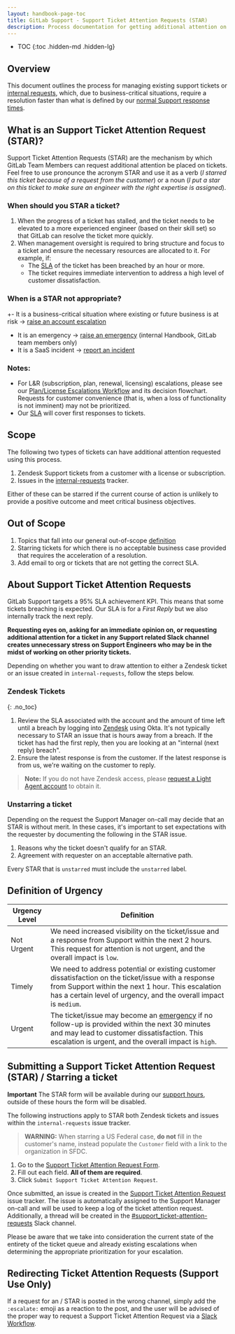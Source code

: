 ```yaml
---
layout: handbook-page-toc
title: GitLab Support - Support Ticket Attention Requests (STAR)
description: Process documentation for getting additional attention on a ticket from support leadership.
---
```


- TOC
{:toc .hidden-md .hidden-lg}

## Overview

This document outlines the process for managing existing support tickets or [internal requests](https://gitlab.com/gitlab-com/support/internal-requests), which, due to business-critical situations, require a resolution faster than what is defined by our [normal Support response times](https://about.gitlab.com/support/#priority-support).

## What is an Support Ticket Attention Request (STAR)?

Support Ticket Attention Requests (STAR) are the mechanism by which GitLab Team Members can request additional attention be placed on tickets. Feel free to
use pronounce the acronym STAR and use it as a verb (_I starred this ticket because of a request from the customer_) or a noun (_I put a star on this ticket to make sure an engineer with the right expertise is assigned_).

### When should you STAR a ticket?

1. When the progress of a ticket has stalled, and the ticket needs to be elevated to a more experienced engineer (based on their skill set) so that GitLab can resolve the ticket more quickly.
1. When management oversight is required to bring structure and focus to a ticket and ensure the necessary resources are allocated to it. For example, if:
    - The [SLA](https://about.gitlab.com/support/#service-level-agreement-sla-details) of the ticket has been breached by an hour or more.
    - The ticket requires immediate intervention to address a high level of customer dissatisfaction.


### When is a STAR not appropriate?
+- It is a business-critical situation where existing or future business is at risk -> [raise an account escalation](/handbook/customer-success/tam/escalations/#initiating-managing-and-closing-an-escalation)
- It is an emergency -> [raise an emergency](https://internal-handbook.gitlab.io/handbook/support/support.html#raising-an-emergency) (internal Handbook, GitLab team members only)
- It is a SaaS incident -> [report an incident](/handbook/engineering/infrastructure/incident-management/#report-an-incident-via-slack)

### Notes: 
* For L&R (subscription, plan, renewal, licensing) escalations, please see our [Plan/License Escalations Workflow](/handbook/support/license-and-renewals/workflows/managers_working_with_extensions.html#how-to-decide-the-validity-of-an-escalation) and its decision flowchart. Requests for customer convenience (that is, when a loss of functionality is not imminent) may not be prioritized.
* Our [SLA](https://about.gitlab.com/support/#service-level-agreement-sla-details) will cover first responses to tickets. 

## Scope

The following two types of tickets can have additional attention requested using this process.

1. Zendesk Support tickets from a customer with a license or subscription.
1. Issues in the [internal-requests](https://gitlab.com/gitlab-com/support/internal-requests) tracker.


Either of these can be starred if the current course of action is unlikely to provide a positive outcome and meet critical business objectives.

## Out of Scope

1. Topics that fall into our general out-of-scope [definition](https://about.gitlab.com/support/statement-of-support.html#out-of-scope)
1. Starring tickets for which there is no acceptable business case provided that requires the acceleration of a resolution.
1. Add email to org or tickets that are not getting the correct SLA.

## About Support Ticket Attention Requests

GitLab Support targets a 95% SLA achievement KPI. This means that some tickets breaching is expected. Our SLA is for a _First Reply_ but we also internally track the next reply.

**Requesting eyes on, asking for an immediate opinion on, or requesting additional attention for a ticket in any Support related Slack channel creates unnecessary stress on Support Engineers who may be in the midst of working on other priority tickets.**

Depending on whether you want to draw attention to either a Zendesk ticket or an issue created in `internal-requests`, follow the steps below.

### Zendesk Tickets
{: .no_toc}

1. Review the SLA associated with the account and the amount of time left until a breach by logging into [Zendesk](https://gitlab.zendesk.com) using Okta. It's not typically necessary to STAR an issue that is hours away from a breach. If the ticket has had the first reply, then you are looking at an "internal (next reply) breach".
1. Ensure the latest response is from the customer. If the latest response is from us, we're waiting on the customer to reply.

>**Note:** If you do not have Zendesk access, please [request a Light Agent account](/handbook/support/internal-support/#requesting-a-zendesk-light-agent-account) to obtain it.


### Unstarring a ticket

Depending on the request the Support Manager on-call may decide that an STAR is without merit. In these cases, it's important to set expectations with the requester by documenting the following in the STAR issue.

1. Reasons why the ticket doesn't qualify for an STAR.
1. Agreement with requester on an acceptable alternative path.

Every STAR that is `unstarred` must include the `unstarred` label.

## Definition of Urgency

| Urgency Level | Definition |
|---------------|------------|
| Not Urgent    | We need increased visibility on the ticket/issue and a response from Support within the next 2 hours. This request for attention is not urgent, and the overall impact is `low`.|
| Timely        | We need to address potential or existing customer dissatisfaction on the ticket/issue with a response from Support within the next 1 hour. This escalation has a certain level of urgency, and the overall impact is `medium`.|
| Urgent        | The ticket/issue may become an [emergency](https://about.gitlab.com/support/#definitions-of-support-impact) if no follow-up is provided within the next 30 minutes and may lead to customer dissatisfaction. This escalation is urgent, and the overall impact is `high`.|

## Submitting a Support Ticket Attention Request (STAR) / Starring a ticket

**Important**
The STAR form will be available during our [support hours](https://about.gitlab.com/support/#definitions-of-gitlab-global-support-hours), outside of these hours the form will be disabled.

The following instructions apply to STAR both Zendesk tickets and issues within the `internal-requests` issue tracker.

>**WARNING:** When starring a US Federal case, **do not** fill in the customer's name, instead populate the `Customer` field with a link to the organization in SFDC.

1. Go to the [Support Ticket Attention Request Form](https://gitlab-com.gitlab.io/support/toolbox/forms_processor/STAR/).
1. Fill out each field. **All of them are required**.
1. Click `Submit Support Ticket Attention Request`.

Once submitted, an issue is created in the [Support Ticket Attention Request](https://gitlab.com/gitlab-com/support/ticket-attention-requests/-/issues) issue tracker. The issue is automatically assigned to the Support Manager on-call and will be used to keep a log of the ticket attention request. Additionally, a thread will be created in the [#support_ticket-attention-requests](https://gitlab.slack.com/archives/CBVAE1L48) Slack channel.

Please be aware that we take into consideration the current state of the entirety of the ticket queue and already existing escalations when determining the appropriate prioritization for your escalation.

## Redirecting Ticket Attention Requests (Support Use Only)

If a request for an  / STAR is posted in the wrong channel, simply add the `:escalate:` emoji as a reaction to the post, and the user will be advised of the proper way to request a Support Ticket Attention Request via a [Slack Workflow](https://gitlab.com/gitlab-com/support/toolbox/slack-workflows).
